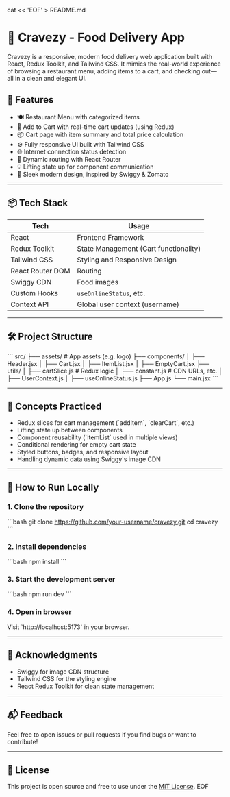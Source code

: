 cat << 'EOF' > README.md
# 🥡 Cravezy - Food Delivery App

Cravezy is a responsive, modern food delivery web application built with React, Redux Toolkit, and Tailwind CSS. It mimics the real-world experience of browsing a restaurant menu, adding items to a cart, and checking out—all in a clean and elegant UI.

## 🚀 Features

- 🍽️ Restaurant Menu with categorized items
- 🛒 Add to Cart with real-time cart updates (using Redux)
- 📦 Cart page with item summary and total price calculation
- ⚙️ Fully responsive UI built with Tailwind CSS
- 🌐 Internet connection status detection
- 🔁 Dynamic routing with React Router
- 💡 Lifting state up for component communication
- 🎨 Sleek modern design, inspired by Swiggy & Zomato

---

## 📦 Tech Stack

| Tech               | Usage                                   |
|--------------------|------------------------------------------|
| React              | Frontend Framework                       |
| Redux Toolkit      | State Management (Cart functionality)    |
| Tailwind CSS       | Styling and Responsive Design            |
| React Router DOM   | Routing                                  |
| Swiggy CDN         | Food images                              |
| Custom Hooks       | `useOnlineStatus`, etc.                  |
| Context API        | Global user context (username)           |

---

## 🛠️ Project Structure

\`\`\`
src/
├── assets/            # App assets (e.g. logo)
├── components/
│   ├── Header.jsx
│   ├── Cart.jsx
│   ├── ItemList.jsx
│   ├── EmptyCart.jsx
├── utils/
│   ├── cartSlice.js   # Redux logic
│   ├── constant.js    # CDN URLs, etc.
│   ├── UserContext.js
│   ├── useOnlineStatus.js
├── App.js
└── main.jsx
\`\`\`

---

## 🧠 Concepts Practiced

- Redux slices for cart management (\`addItem\`, \`clearCart\`, etc.)
- Lifting state up between components
- Component reusability (\`ItemList\` used in multiple views)
- Conditional rendering for empty cart state
- Styled buttons, badges, and responsive layout
- Handling dynamic data using Swiggy's image CDN

---

## 📄 How to Run Locally

### 1. Clone the repository

\`\`\`bash
git clone https://github.com/your-username/cravezy.git
cd cravezy
\`\`\`

### 2. Install dependencies

\`\`\`bash
npm install
\`\`\`

### 3. Start the development server

\`\`\`bash
npm run dev
\`\`\`

### 4. Open in browser

Visit \`http://localhost:5173\` in your browser.

---

## 🙌 Acknowledgments

- Swiggy for image CDN structure
- Tailwind CSS for the styling engine
- React Redux Toolkit for clean state management

---

## 📬 Feedback

Feel free to open issues or pull requests if you find bugs or want to contribute!

---

## 📜 License

This project is open source and free to use under the [MIT License](LICENSE).
EOF
